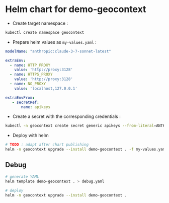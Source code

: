 # Helm chart for demo-geocontext

* Create target namespace :

```bash
kubectl create namespace geocontext
```

* Prepare helm values as `my-values.yaml` :

```yaml
modelName: "anthropic:claude-3-7-sonnet-latest"

extraEnv:
  - name: HTTP_PROXY
    value: 'http://proxy:3128'
  - name: HTTPS_PROXY
    value: 'http://proxy:3128'
  - name: NO_PROXY
    value: 'localhost,127.0.0.1'

extraEnvFrom:
   - secretRef:
       name: apikeys
```

* Create a secret with the corresponding credentials :

```bash
kubectl -n geocontext create secret generic apikeys --from-literal=ANTHROPIC_API_KEY=$ANTHROPIC_API_KEY
```

* Deploy with helm 

```bash
# TODO : adapt after chart publishing
helm -n geocontext upgrade --install demo-geocontext . -f my-values.yaml
```

## Debug

```bash
# generate YAML
helm template demo-geocontext . > debug.yaml

# deploy
helm -n geocontext upgrade --install demo-geocontext . 
```
